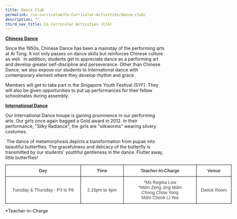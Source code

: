 ```yaml
---
title: Dance Club
permalink: /co-curriculum/Co-Curricular-Activities/dance-club/
description: ""
third_nav_title: Co Curricular Activities (CCA)
---
```


**<u>Chinese Dance</u>**

Since the 1950s, Chinese Dance has been a mainstay of the performing arts at Ai Tong. It not only passes on dance skills but reinforces Chinese culture as well.  In addition, students get to appreciate dance as a performing art and develop greater self-discipline and perseverance. Other than Chinese Dance, we also expose our students to International dance with contemporary element where they develop rhythm and grace.

  

Members will get to take part in the Singapore Youth Festival (SYF). They will also be given opportunities to put up performances for their fellow schoolmates during assembly.

**<u>International Dance</u>**

Our International Dance troupe is gaining prominence in our performing arts. Our girls once again bagged a Gold award in 2012. In their performance, "Silky Radiance", the girls are "silkworms" wearing silvery costumes.

 The dance of metamorphosis depicts a transformation from pupae into beautiful butterflies. The gracefulness and delicacy of the butterfly is transmitted by our students' youthful gentleness in the dance. Flutter away, little butterflies!
 
 <style type="text/css">
.tg  {border-collapse:collapse;border-spacing:0;margin:0px auto;}
.tg td{border-color:black;border-style:solid;border-width:1px;font-family:Arial, sans-serif;font-size:14px;
  overflow:hidden;padding:10px 5px;word-break:normal;}
.tg th{border-color:black;border-style:solid;border-width:1px;font-family:Arial, sans-serif;font-size:14px;
  font-weight:normal;overflow:hidden;padding:10px 5px;word-break:normal;}
.tg .tg-d8lx{background-color:#FFF;color:#444;font-weight:bold;text-align:center;vertical-align:middle}
.tg .tg-vfvg{background-color:#FFF;color:#444;text-align:center;vertical-align:middle}
</style>
<table class="tg" style="undefined;table-layout: fixed; width: 713px">
<colgroup>
<col style="width: 237px">
<col style="width: 136px">
<col style="width: 230px">
<col style="width: 110px">
</colgroup>
<tbody>
  <tr>
    <td class="tg-d8lx">Day </td>
    <td class="tg-d8lx"> <span style="font-weight:bold">Time</span></td>
    <td class="tg-d8lx">Teacher-In-Charge</td>
    <td class="tg-d8lx">Venue</td>
  </tr>
  <tr>
    <td class="tg-vfvg">Tuesday &amp; Thursday - P3 to P6</td>
    <td class="tg-vfvg">  2.15pm to 4pm</td>
    <td class="tg-vfvg"> *Ms Regina Low<br>*Mdm Zeng Jing Mdm<br>Chong Chow Yong<br>Mdm Cheok Li Yee</td>
    <td class="tg-vfvg">Dance Room</td>
  </tr>
</tbody>
</table>

\*Teacher-in-Charge